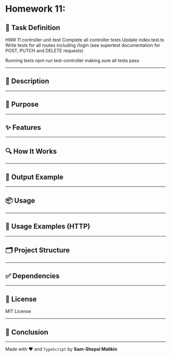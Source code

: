 # Homework 11:

## 🧩 Task Definition

HW# 11 controller unit-test
Complete all controller tests
Update index.test.ts
Write tests for all routes including /login (see supertest documentation for POST, PUTCH and DELETE requests)

Running tests
npm run test-controller
making sure all tests pass

---

## 📝 Description

---

## 🎯 Purpose

---

## ✨ Features

---

## 🔍 How It Works

---

## 📜 Output Example

---

## 📦 Usage

---

## 🚀 Usage Examples (HTTP)

---

## 🗂 Project Structure

---

## ✅ Dependencies

---

## 📄 License

MIT License

---

## 🧮 Conclusion

---

Made with ❤️ and `TypeScript` by **Sam-Shepsl Malikin**
